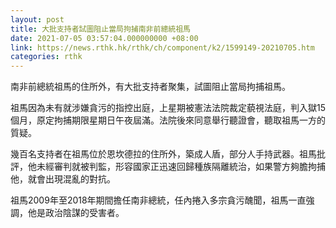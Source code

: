 ```yaml
---
layout: post
title: 大批支持者試圖阻止當局拘捕南非前總統祖馬
date: 2021-07-05 03:57:04.000000000 +08:00
link: https://news.rthk.hk/rthk/ch/component/k2/1599149-20210705.htm
categories: rthk
---
```


南非前總統祖馬的住所外，有大批支持者聚集，試圖阻止當局拘捕祖馬。

祖馬因為未有就涉嫌貪污的指控出庭，上星期被憲法法院裁定藐視法庭，判入獄15個月，原定拘捕期限星期日午夜屆滿。法院後來同意舉行聽證會，聽取祖馬一方的質疑。

幾百名支持者在祖馬位於恩坎德拉的住所外，築成人盾，部分人手持武器。祖馬批評，他未經審判就被判監，形容國家正迅速回歸種族隔離統治，如果警方夠膽拘捕他，就會出現混亂的對抗。

祖馬2009年至2018年期間擔任南非總統，任內捲入多宗貪污醜聞，祖馬一直強調，他是政治陰謀的受害者。
